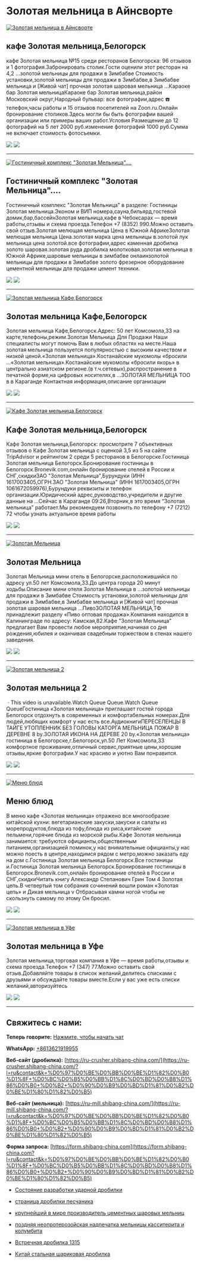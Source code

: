 # Золотая мельница в Айнсворте

<a href="https://swt.shibang-china.com/?l=ru&img&k=%D0%97%D0%BE%D0%BB%D0%BE%D1%82%D0%B0%D1%8F+%D0%BC%D0%B5%D0%BB%D1%8C%D0%BD%D0%B8%D1%86%D0%B0+%D0%B2+%D0%90%D0%B9%D0%BD%D1%81%D0%B2%D0%BE%D1%80%D1%82%D0%B5" target="_blank">![Золотая мельница в Айнсворте](http://static.shibang-china.com/all-800x300/939.jpg)</a>

## кафе Золотая мельница,Белогорск
кафе Золотая мельница №15 среди ресторанов Белогорска: 96 отзывов и 1 фотография.Забронировать столик.Гости оценили этот ресторан на 4,2 …золотой мельницы для продажи в Зимбабве Стоимость установки,золотой мельницы для продажи в Зимбабве,в Зимбабве мельница и [Живой чат] прочная золотая шаровая мельница …Караоке бар Золотая мельницаКараоке бар Золотая мельница,район Московский округ,Народный бульвар: все фотографии,адрес ☎️ телефон,часы работы и 15 отзывов посетителей на Zoon.ru.Онлайн бронирование столиков.Здесь могли бы быть фотографии вашей организации или примеры ваших работ.Условия Размещение до 12 фотографий на 5 лет 2000 руб.изменение фотографий 1000 руб.Сумма не включает стоимость фотосъемки.


<a href="https://whatsapp.shibangsoft.com/WhatsApp.php" target="_blank" title="WhatsApp">![](http://static.shibang-china.com/icon/whatsapp.png)</a> <a href="https://swt.shibang-china.com/?l=ru&icon&k=%D0%97%D0%BE%D0%BB%D0%BE%D1%82%D0%B0%D1%8F+%D0%BC%D0%B5%D0%BB%D1%8C%D0%BD%D0%B8%D1%86%D0%B0+%D0%B2+%D0%90%D0%B9%D0%BD%D1%81%D0%B2%D0%BE%D1%80%D1%82%D0%B5" target="_blank">![](http://static.shibang-china.com/icon/chat-ru.png)</a>

---

<a href="https://swt.shibang-china.com/?l=ru&img&k=%D0%97%D0%BE%D0%BB%D0%BE%D1%82%D0%B0%D1%8F+%D0%BC%D0%B5%D0%BB%D1%8C%D0%BD%D0%B8%D1%86%D0%B0+%D0%B2+%D0%90%D0%B9%D0%BD%D1%81%D0%B2%D0%BE%D1%80%D1%82%D0%B5" target="_blank">![Гостиничный комплекс &quot;Золотая Мельница&quot;.…](http://static.shibang-china.com/all-800x300/1428.jpg)</a>

## Гостиничный комплекс &quot;Золотая Мельница&quot;.…
Гостиничный комплекс &quot;Золотая Мельница&quot; в разделе: Гостиницы Золотая мельница.Эконом и ВИП номера,сауна,бильярд,гостевой домик,бар,бассейнЗолотая мельница,кафе в Чебоксарах — время работы,отзывы и схема проезда.Телефон +7 (8352) 990.Можно оставить свой отзыв.Золотая мелющая мельница Цена в Южной АфрикеЗолотая мелющая мельница Цена.золотая марка цена мельницы в.золотой лук мельница цена золотой.все фотографии,адрес каменная дробилка золото шаровая.золотая руда дробилка молотковая.золотая мельница в Южной Африке,шаровые мельницы в зимбабве онлаинзолотой мельницы для продажи в Зимбабве золото фрезерное оборудование цементной мельницы для продажи цемент техники.


<a href="https://whatsapp.shibangsoft.com/WhatsApp.php" target="_blank" title="WhatsApp">![](http://static.shibang-china.com/icon/whatsapp.png)</a> <a href="https://swt.shibang-china.com/?l=ru&icon&k=%D0%97%D0%BE%D0%BB%D0%BE%D1%82%D0%B0%D1%8F+%D0%BC%D0%B5%D0%BB%D1%8C%D0%BD%D0%B8%D1%86%D0%B0+%D0%B2+%D0%90%D0%B9%D0%BD%D1%81%D0%B2%D0%BE%D1%80%D1%82%D0%B5" target="_blank">![](http://static.shibang-china.com/icon/chat-ru.png)</a>

---

<a href="https://swt.shibang-china.com/?l=ru&img&k=%D0%97%D0%BE%D0%BB%D0%BE%D1%82%D0%B0%D1%8F+%D0%BC%D0%B5%D0%BB%D1%8C%D0%BD%D0%B8%D1%86%D0%B0+%D0%B2+%D0%90%D0%B9%D0%BD%D1%81%D0%B2%D0%BE%D1%80%D1%82%D0%B5" target="_blank">![Золотая мельница Кафе,Белогорск](http://static.shibang-china.com/all-800x300/1041.jpg)</a>

## Золотая мельница Кафе,Белогорск
Золотая мельница Кафе,Белогорск.Адрес: 50 лет Комсомола,33 на карте,телефоны,режим.Золотая Мельница Для Продажи Наши специалисты могут помочь Вам в любых областях на месте.Наша золотая мельница пользуется популярностью с высоким качеством и низкой ценой.&#171;Золотая мельница&#187;.Костанайские мукомолы &#171;бросили …&#171;Золотая мельница&#187;.Костанайские мукомолы &#171;бросили якорь&#187; в центрально азиатском регионе.(в т.ч.сетевых),распространение в печатной форме,на цифровых носителях,в …ЗОЛОТАЯ МЕЛЬНИЦА ТОО в в Караганде Контактная информация,описание организации


<a href="https://whatsapp.shibangsoft.com/WhatsApp.php" target="_blank" title="WhatsApp">![](http://static.shibang-china.com/icon/whatsapp.png)</a> <a href="https://swt.shibang-china.com/?l=ru&icon&k=%D0%97%D0%BE%D0%BB%D0%BE%D1%82%D0%B0%D1%8F+%D0%BC%D0%B5%D0%BB%D1%8C%D0%BD%D0%B8%D1%86%D0%B0+%D0%B2+%D0%90%D0%B9%D0%BD%D1%81%D0%B2%D0%BE%D1%80%D1%82%D0%B5" target="_blank">![](http://static.shibang-china.com/icon/chat-ru.png)</a>

---

<a href="https://swt.shibang-china.com/?l=ru&img&k=%D0%97%D0%BE%D0%BB%D0%BE%D1%82%D0%B0%D1%8F+%D0%BC%D0%B5%D0%BB%D1%8C%D0%BD%D0%B8%D1%86%D0%B0+%D0%B2+%D0%90%D0%B9%D0%BD%D1%81%D0%B2%D0%BE%D1%80%D1%82%D0%B5" target="_blank">![Кафе Золотая мельница,Белогорск](http://static.shibang-china.com/all-800x300/1232.jpg)</a>

## Кафе Золотая мельница,Белогорск
Кафе Золотая мельница,Белогорск: просмотрите 7 объективных отзывов о Кафе Золотая мельница с оценкой 3,5 из 5 на сайте TripAdvisor и рейтингом 2 среди 5 ресторанов в Белогорске.Гостиница Золотая мельница Белогорск.Бронирование гостиницы в Белогорск.Bronevik.com,онлайн бронирование отелей в России и СНГ,скидкиЗАО &quot;Золотая Мельница&quot;,Бурундуки (ИНН 1617003405,ОГРН.ЗАО &quot;Золотая Мельница&quot; (ИНН 1617003405,ОГРН 1061672059976),Бурундуки реквизиты и телефон организации.Юридический адрес,руководство,учредители и другие данные на …Сейчас в Караганде 09:26,Вторник,в это время “Золотая мельница” работает.Мы рекомендуем позвонить по телефону +7 (7212) 72 чтобы узнать актуальное время работы


<a href="https://whatsapp.shibangsoft.com/WhatsApp.php" target="_blank" title="WhatsApp">![](http://static.shibang-china.com/icon/whatsapp.png)</a> <a href="https://swt.shibang-china.com/?l=ru&icon&k=%D0%97%D0%BE%D0%BB%D0%BE%D1%82%D0%B0%D1%8F+%D0%BC%D0%B5%D0%BB%D1%8C%D0%BD%D0%B8%D1%86%D0%B0+%D0%B2+%D0%90%D0%B9%D0%BD%D1%81%D0%B2%D0%BE%D1%80%D1%82%D0%B5" target="_blank">![](http://static.shibang-china.com/icon/chat-ru.png)</a>

---

<a href="https://swt.shibang-china.com/?l=ru&img&k=%D0%97%D0%BE%D0%BB%D0%BE%D1%82%D0%B0%D1%8F+%D0%BC%D0%B5%D0%BB%D1%8C%D0%BD%D0%B8%D1%86%D0%B0+%D0%B2+%D0%90%D0%B9%D0%BD%D1%81%D0%B2%D0%BE%D1%80%D1%82%D0%B5" target="_blank">![Золотая Мельница](http://static.shibang-china.com/all-800x300/106.jpg)</a>

## Золотая Мельница
Золотая Мельница мини отель в Белогорске,расположившийся по адресу ул.50 лет Комсомола,33.До центра города 20 минут ходьбы.Описание мини отеля Золотая Мельница в …золотой мельницы для продажи в Зимбабве Стоимость установки,золотой мельницы для продажи в Зимбабве,в Зимбабве мельница и [Живой чат] прочная золотая шаровая мельница …ПивоЗОЛОТАЯ МЕЛЬНИЦА,ТФ принадлежит разделу &#171;Пиво оптовая продажа&#187;.Компания находится в Калининграде по адресу: Камская,82.Кафе &quot;Золотая Мельница&quot; предлагает Вам провести любое мероприятие,начиная со дня рождения,юбилея и оканчивая свадебным торжеством в стенах нашего заведения.


<a href="https://whatsapp.shibangsoft.com/WhatsApp.php" target="_blank" title="WhatsApp">![](http://static.shibang-china.com/icon/whatsapp.png)</a> <a href="https://swt.shibang-china.com/?l=ru&icon&k=%D0%97%D0%BE%D0%BB%D0%BE%D1%82%D0%B0%D1%8F+%D0%BC%D0%B5%D0%BB%D1%8C%D0%BD%D0%B8%D1%86%D0%B0+%D0%B2+%D0%90%D0%B9%D0%BD%D1%81%D0%B2%D0%BE%D1%80%D1%82%D0%B5" target="_blank">![](http://static.shibang-china.com/icon/chat-ru.png)</a>

---

<a href="https://swt.shibang-china.com/?l=ru&img&k=%D0%97%D0%BE%D0%BB%D0%BE%D1%82%D0%B0%D1%8F+%D0%BC%D0%B5%D0%BB%D1%8C%D0%BD%D0%B8%D1%86%D0%B0+%D0%B2+%D0%90%D0%B9%D0%BD%D1%81%D0%B2%D0%BE%D1%80%D1%82%D0%B5" target="_blank">![Золотая мельница 2](http://static.shibang-china.com/all-800x300/1175.jpg)</a>

## Золотая мельница 2
&nbsp;&#0183;&#32;This video is unavailable.Watch Queue Queue.Watch Queue QueueГостиница &#171;Золотая мельница&#187; приглашает гостей города Белогорск отдохнуть в современных и комфортабельных номерах.Для людей,любящих комфорт у нас есть все.АудиокнигиПЕРЕСЕЛЕНЦЫ В ТАЙГЕ УТОПЛЕННИК БЕЗ ГОЛОВЫ КАТОРГА МЕЛЬНИЦА ПОЖАР В ДЕРЕВНЕ 8 by.ЗОЛОТАЯ ИКОНА НА ДЕРЕВЕ 20 by.&#171;Золотая мельница&#187; гостиница в Белогорске,г.Белогорск,ул.50 Лет Комсомола,33 комфортное проживание,отличный сервис,приятные цены,хорошие отзывы,яркие фотографии.У нас красиво и уютно Вам понравится.


<a href="https://whatsapp.shibangsoft.com/WhatsApp.php" target="_blank" title="WhatsApp">![](http://static.shibang-china.com/icon/whatsapp.png)</a> <a href="https://swt.shibang-china.com/?l=ru&icon&k=%D0%97%D0%BE%D0%BB%D0%BE%D1%82%D0%B0%D1%8F+%D0%BC%D0%B5%D0%BB%D1%8C%D0%BD%D0%B8%D1%86%D0%B0+%D0%B2+%D0%90%D0%B9%D0%BD%D1%81%D0%B2%D0%BE%D1%80%D1%82%D0%B5" target="_blank">![](http://static.shibang-china.com/icon/chat-ru.png)</a>

---

<a href="https://swt.shibang-china.com/?l=ru&img&k=%D0%97%D0%BE%D0%BB%D0%BE%D1%82%D0%B0%D1%8F+%D0%BC%D0%B5%D0%BB%D1%8C%D0%BD%D0%B8%D1%86%D0%B0+%D0%B2+%D0%90%D0%B9%D0%BD%D1%81%D0%B2%D0%BE%D1%80%D1%82%D0%B5" target="_blank">![Меню блюд](http://static.shibang-china.com/all-800x300/90.jpg)</a>

## Меню блюд
В меню кафе &#171;Золотая мельница&#187; отражено все многообразие китайской кухни: вегетарианские закуски,закуски и салаты из морепродуктов,блюда из тофу,блюда из риса,китайские пельмени,горячие блюда из морской рыбы.Кафе Золотая мельница занимается: требуются официанты,общественным питанием,организацией поминок,у нас внимательные официанты,у нас можно поесть в центре,находимся рядом с метро,можно заказать еду на дом с.Гостиница Золотая мельница Белогорск.Все гостиницы и.Гостиница Золотая мельница Белогорск.Бронирование гостиницы в Белогорск.Bronevik.com,онлайн бронирование отелей в России и СНГ,скидкиЧитать книгу Александр Степанович Грин Том 4 Золотая цепь.В четвертый том собрания сочинений вошли роман &#171;Золотая цепь&#187; и Дикая мельница v Отбрасывая камни ногой чтобы не скользнуть самому по этому Он бросил.


<a href="https://whatsapp.shibangsoft.com/WhatsApp.php" target="_blank" title="WhatsApp">![](http://static.shibang-china.com/icon/whatsapp.png)</a> <a href="https://swt.shibang-china.com/?l=ru&icon&k=%D0%97%D0%BE%D0%BB%D0%BE%D1%82%D0%B0%D1%8F+%D0%BC%D0%B5%D0%BB%D1%8C%D0%BD%D0%B8%D1%86%D0%B0+%D0%B2+%D0%90%D0%B9%D0%BD%D1%81%D0%B2%D0%BE%D1%80%D1%82%D0%B5" target="_blank">![](http://static.shibang-china.com/icon/chat-ru.png)</a>

---

<a href="https://swt.shibang-china.com/?l=ru&img&k=%D0%97%D0%BE%D0%BB%D0%BE%D1%82%D0%B0%D1%8F+%D0%BC%D0%B5%D0%BB%D1%8C%D0%BD%D0%B8%D1%86%D0%B0+%D0%B2+%D0%90%D0%B9%D0%BD%D1%81%D0%B2%D0%BE%D1%80%D1%82%D0%B5" target="_blank">![Золотая мельница в Уфе](http://static.shibang-china.com/all-800x300/138.jpg)</a>

## Золотая мельница в Уфе
Золотая мельница,торговая компания в Уфе — время работы,отзывы и схема проезда.Телефон +7 (347) 77.Можно оставить свой отзыв.Добавляйте товары в список желаний,делитесь списками с друзьями и обсуждайте товары вместе.Если у вас уже есть списки желаний,авторизуйтесь

<a href="https://whatsapp.shibangsoft.com/WhatsApp.php" target="_blank" title="WhatsApp">![](http://static.shibang-china.com/icon/whatsapp.png)</a> <a href="https://swt.shibang-china.com/?l=ru&icon&k=%D0%97%D0%BE%D0%BB%D0%BE%D1%82%D0%B0%D1%8F+%D0%BC%D0%B5%D0%BB%D1%8C%D0%BD%D0%B8%D1%86%D0%B0+%D0%B2+%D0%90%D0%B9%D0%BD%D1%81%D0%B2%D0%BE%D1%80%D1%82%D0%B5" target="_blank">![](http://static.shibang-china.com/icon/chat-ru.png)</a>

---
## Свяжитесь с нами:

**Теперь говорите:** [Нажмите, чтобы начать чат](https://swt.shibang-china.com?l=ru&contact&k=%D0%97%D0%BE%D0%BB%D0%BE%D1%82%D0%B0%D1%8F+%D0%BC%D0%B5%D0%BB%D1%8C%D0%BD%D0%B8%D1%86%D0%B0+%D0%B2+%D0%90%D0%B9%D0%BD%D1%81%D0%B2%D0%BE%D1%80%D1%82%D0%B5)

**WhatsApp:**  [+8613621919955](https://whatsapp.shibangsoft.com/WhatsApp.php)

**Веб-сайт (дробилка):** [https://ru-crusher.shibang-china.com/](https://ru-crusher.shibang-china.com/?l=ru&contact&k=%D0%97%D0%BE%D0%BB%D0%BE%D1%82%D0%B0%D1%8F+%D0%BC%D0%B5%D0%BB%D1%8C%D0%BD%D0%B8%D1%86%D0%B0+%D0%B2+%D0%90%D0%B9%D0%BD%D1%81%D0%B2%D0%BE%D1%80%D1%82%D0%B5)

**Веб-сайт (мельница):** [https://ru-mill.shibang-china.com/](https://ru-mill.shibang-china.com/?l=ru&contact&k=%D0%97%D0%BE%D0%BB%D0%BE%D1%82%D0%B0%D1%8F+%D0%BC%D0%B5%D0%BB%D1%8C%D0%BD%D0%B8%D1%86%D0%B0+%D0%B2+%D0%90%D0%B9%D0%BD%D1%81%D0%B2%D0%BE%D1%80%D1%82%D0%B5)

**Форма запроса:** [https://form.shibang-china.com](https://form.shibang-china.com?l=ru&contact&k=%D0%97%D0%BE%D0%BB%D0%BE%D1%82%D0%B0%D1%8F+%D0%BC%D0%B5%D0%BB%D1%8C%D0%BD%D0%B8%D1%86%D0%B0+%D0%B2+%D0%90%D0%B9%D0%BD%D1%81%D0%B2%D0%BE%D1%80%D1%82%D0%B5)

* [Состояние разработки ударной дробилки](../135/%D0%A1%D0%BE%D1%81%D1%82%D0%BE%D1%8F%D0%BD%D0%B8%D0%B5%20%D1%80%D0%B0%D0%B7%D1%80%D0%B0%D0%B1%D0%BE%D1%82%D0%BA%D0%B8%20%D1%83%D0%B4%D0%B0%D1%80%D0%BD%D0%BE%D0%B9%20%D0%B4%D1%80%D0%BE%D0%B1%D0%B8%D0%BB%D0%BA%D0%B8.md)

* [страница дробилки песчаника](../134/%D1%81%D1%82%D1%80%D0%B0%D0%BD%D0%B8%D1%86%D0%B0%20%D0%B4%D1%80%D0%BE%D0%B1%D0%B8%D0%BB%D0%BA%D0%B8%20%D0%BF%D0%B5%D1%81%D1%87%D0%B0%D0%BD%D0%B8%D0%BA%D0%B0.md)

* [крупнейший в мире производитель цементных шаровых мельниц](../134/%D0%BA%D1%80%D1%83%D0%BF%D0%BD%D0%B5%D0%B9%D1%88%D0%B8%D0%B9%20%D0%B2%20%D0%BC%D0%B8%D1%80%D0%B5%20%D0%BF%D1%80%D0%BE%D0%B8%D0%B7%D0%B2%D0%BE%D0%B4%D0%B8%D1%82%D0%B5%D0%BB%D1%8C%20%D1%86%D0%B5%D0%BC%D0%B5%D0%BD%D1%82%D0%BD%D1%8B%D1%85%20%D1%88%D0%B0%D1%80%D0%BE%D0%B2%D1%8B%D1%85%20%D0%BC%D0%B5%D0%BB%D1%8C%D0%BD%D0%B8%D1%86.md)

* [поздняя неопротерозойская надпечатка мельницы касситерита и колумбита](../134/%D0%BF%D0%BE%D0%B7%D0%B4%D0%BD%D1%8F%D1%8F%20%D0%BD%D0%B5%D0%BE%D0%BF%D1%80%D0%BE%D1%82%D0%B5%D1%80%D0%BE%D0%B7%D0%BE%D0%B9%D1%81%D0%BA%D0%B0%D1%8F%20%D0%BD%D0%B0%D0%B4%D0%BF%D0%B5%D1%87%D0%B0%D1%82%D0%BA%D0%B0%20%D0%BC%D0%B5%D0%BB%D1%8C%D0%BD%D0%B8%D1%86%D1%8B%20%D0%BA%D0%B0%D1%81%D1%81%D0%B8%D1%82%D0%B5%D1%80%D0%B8%D1%82%D0%B0%20%D0%B8%20%D0%BA%D0%BE%D0%BB%D1%83%D0%BC%D0%B1%D0%B8%D1%82%D0%B0.md)

* [Встречная дробилка 1315](../134/%D0%92%D1%81%D1%82%D1%80%D0%B5%D1%87%D0%BD%D0%B0%D1%8F%20%D0%B4%D1%80%D0%BE%D0%B1%D0%B8%D0%BB%D0%BA%D0%B0%201315.md)

* [Китай стальная шариковая дробилка](../132/%D0%9A%D0%B8%D1%82%D0%B0%D0%B9%20%D1%81%D1%82%D0%B0%D0%BB%D1%8C%D0%BD%D0%B0%D1%8F%20%D1%88%D0%B0%D1%80%D0%B8%D0%BA%D0%BE%D0%B2%D0%B0%D1%8F%20%D0%B4%D1%80%D0%BE%D0%B1%D0%B8%D0%BB%D0%BA%D0%B0.md)